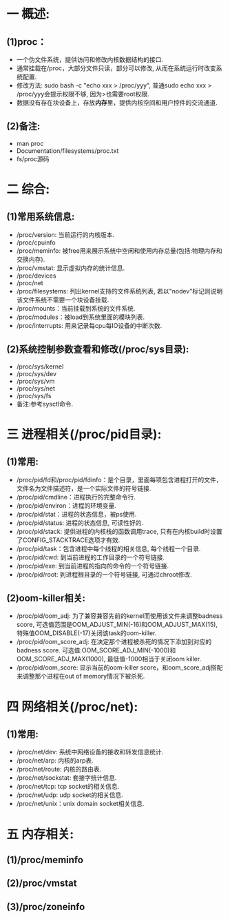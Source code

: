 # 一 概述:
## (1)proc：
- 一个伪文件系统，提供访问和修改内核数据结构的接口.
- 通常挂载在/proc，大部分文件只读，部分可以修改, 从而在系统运行时改变系统配置. 
- 修改方法: sudo bash -c "echo xxx > /proc/yyy", 普通sudo echo xxx > /proc/yyy会提示权限不够, 因为>也需要root权限.
- 数据没有存在块设备上，存放**内存**里，提供内核空间和用户控件的交流通道.

## (2)备注:
- man proc
- Documentation/filesystems/proc.txt
- fs/proc源码

# 二 综合:
## (1)常用系统信息:
- /proc/version: 当前运行的内核版本.
- /proc/cpuinfo
- /proc/meminfo: 被free用来展示系统中空闲和使用内存总量(包括:物理内存和交换内存).
- /proc/vmstat: 显示虚拟内存的统计信息.
- /proc/devices
- /proc/net
- /proc/filesystems: 列出kernel支持的文件系统列表, 若以"nodev"标记则说明该文件系统不需要一个块设备挂载.
- /proc/mounts：当前挂载到系统的文件系统.
- /proc/modules：被load到系统里面的模块列表.
- /proc/interrupts: 用来记录每cpu每IO设备的中断次数.

## (2)系统控制参数查看和修改(/proc/sys目录):
- /proc/sys/kernel
- /proc/sys/dev
- /proc/sys/vm
- /proc/sys/net
- /proc/sys/fs
- 备注:参考sysctl命令.

# 三 进程相关(/proc/pid目录):
## (1)常用:
- /proc/pid/fd和/proc/pid/fdinfo：是个目录，里面每项包含进程打开的文件，文件名为文件描述符，是一个实际文件的符号链接.
- /proc/pid/cmdline：进程执行的完整命令行.
- /proc/pid/environ：进程的环境变量.
- /proc/pid/stat：进程的状态信息，被ps使用.
- /proc/pid/status: 进程的状态信息, 可读性好的.
- /proc/pid/stack: 提供进程的内核栈的函数调用trace, 只有在内核build时设置了CONFIG_STACKTRACE选项才有效.
- /proc/pid/task：包含进程中每个线程的相关信息, 每个线程一个目录.
- /proc/pid/cwd: 到当前进程的工作目录的一个符号链接.
- /proc/pid/exe: 到当前进程的指向的命令的一个符号链接.
- /proc/pid/root: 到进程根目录的一个符号链接, 可通过chroot修改.

## (2)oom-killer相关:
- /proc/pid/oom_adj: 为了兼容兼容先前的kernel而使用该文件来调整badness score, 可选值范围是OOM_ADJUST_MIN(-16)和OOM_ADJUST_MAX(15), 特殊值OOM_DISABLE(-17)关闭该task的oom-killer.
- /proc/pid/oom_score_adj: 在决定那个进程被杀死的情况下添加到对应的badness score. 可选值:OOM_SCORE_ADJ_MIN(-1000)和OOM_SCORE_ADJ_MAX(1000), 最低值-1000相当于关闭oom killer.
- /proc/pid/oom_score: 显示当前的oom-killer score，和oom_score_adj搭配来调整那个进程在out of memory情况下被杀死.

# 四 网络相关(/proc/net):
## (1)常用:
- /proc/net/dev: 系统中网络设备的接收和转发信息统计.
- /proc/net/arp: 内核的arp表.
- /proc/net/route: 内核的路由表.
- /proc/net/sockstat: 套接字统计信息.
- /proc/net/tcp: tcp socket的相关信息.
- /proc/net/udp: udp socket的相关信息.
- /proc/net/unix：unix domain socket相关信息.

# 五 内存相关:
## (1)/proc/meminfo

## (2)/proc/vmstat

## (3)/proc/zoneinfo
